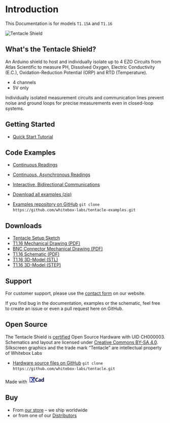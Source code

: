 # Introduction

This Documentation is for models `T1.15A` and `T1.16`

![Tentacle Shield](https://www.whiteboxes.ch/wp-content/uploads/2015/06/medium_schraeg_schatten1.jpg)

## What's the Tentacle Shield?
An Arduino shield to host and individually isolate up to 4 EZO Circuits from Atlas Scientific to measure PH, Dissolved Oxygen, Electric Conductivity (E.C.), Oxidation-Reduction Potential (ORP) and RTD (Temperature).

* 4 channels
* 5V only

Individually isolated measurement circuits and communication lines prevent noise and ground loops for precise measurements even in closed-loop systems.

## Getting Started
* [Quick Start Tutorial](quickstart.md)

## Code Examples
* [Continuous Readings](continuous-example.md)
* [Continuous, Asynchronous Readings](asynchronous-example.md)
* [Interactive, Bidirectional Communications](interactive-example.md)

* [Download all examples (zip)](https://github.com/whitebox-labs/tentacle-examples/archive/master.zip)
* [Examples repository on GitHub](https://github.com/whitebox-labs/tentacle-examples) `git clone https://github.com/whitebox-labs/tentacle-examples.git`


## Downloads
* [Tentacle Setup Sketch](https://raw.githubusercontent.com/whitebox-labs/tentacle-examples/master/arduino/tentacle-setup/tentacle_setup/tentacle_setup.ino ':target=_blank')
* [T1.16 Mechanical Drawing (PDF)](https://github.com/whitebox-labs/tentacle/raw/master/hardware/mechanical/tentacle_t1_mechanical.pdf)
* [BNC Connector Mechanical Drawing (PDF)](https://github.com/whitebox-labs/tentacle/raw/master/hardware/mechanical/bnc_mechanical.pdf)
* [T1.16 Schematic (PDF)](https://github.com/whitebox-labs/tentacle/raw/master/hardware/tentacle_schematic.pdf)
* [T1.16 3D-Model (STL)](https://github.com/whitebox-labs/tentacle/blob/master/hardware/mechanical/tentacle_t1.STL)
* [T1.16 3D-Model (STEP)](https://github.com/whitebox-labs/tentacle/blob/master/hardware/mechanical/tentacle_t1.STEP)

## Support
For customer support, please use the [contact form](https://www.whiteboxes.ch/contact/) on our website.

If you find bug in the documentation, examples or the schematic, feel free to create an issue or even a pull request here on GitHub.


## Open Source
The Tentacle Shield is [certified](http://certificate.oshwa.org/certification-directory/) Open Source Hardware with UID CH000003. Schematics and layout are licensed under [Creative Commons BY-SA 4.0](http://creativecommons.org/licenses/by-sa/4.0/). Silkscreen graphics and the trade mark “Tentacle” are intellectual property of Whitebox Labs

* [Hardware source files on GitHub](https://github.com/whitebox-labs/tentacle) `git clone https://github.com/whitebox-labs/tentacle.git`

Made with [![KiCAD logo](_media/kicad_logo_small.png)](http://kicad-pcb.org/)


## Buy
* From [our store](https://www.whiteboxes.ch/shop/tentacle/) – we ship worldwide
* or from one of our [Distributors](https://www.whiteboxes.ch/distributors)
